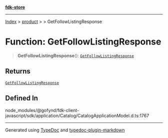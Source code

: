 [**fdk-store**](../../../README.md)
***

[Index](../../../API.md) > [product](../../README.md) > [<internal>](../README.md) > GetFollowListingResponse

# Function: GetFollowListingResponse

> **GetFollowListingResponse**(): [`GetFollowListingResponse`](../type-aliases/type-alias.GetFollowListingResponse.md)

## Returns

[`GetFollowListingResponse`](../type-aliases/type-alias.GetFollowListingResponse.md)

## Defined In

node\_modules/@gofynd/fdk-client-javascript/sdk/application/Catalog/CatalogApplicationModel.d.ts:1767

***
Generated using [TypeDoc](https://typedoc.org/) and [typedoc-plugin-markdown](https://www.npmjs.com/package/typedoc-plugin-markdown)
